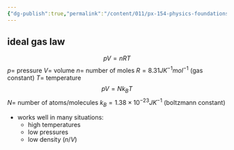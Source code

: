 ```yaml
---
{"dg-publish":true,"permalink":"/content/011/px-154-physics-foundations/px-154-c-thermal-physics-2/px-154-c1-ideal-gas-equation-of-state/","created":"2024-11-25T10:50:32.000+00:00","updated":"2024-11-26T19:49:56.260+00:00"}
---
```


## ideal gas law
$$pV=nRT$$
	$p=$ pressure
	$V=$ volume
	$n=$ number of moles
	$R=8.31JK^{-1}mol^{-1}$ (gas constant)
	$T=$ temperature
$$pV=Nk_BT$$
	$N=$ number of atoms/molecules
	$k_B=1.38\times 10^{-23}JK^{-1}$ (boltzmann constant)

- works well in many situations:
	- high temperatures
	- low pressures
	- low density $(n/V)$